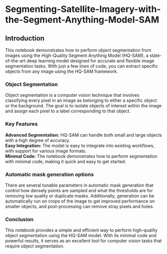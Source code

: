 # Segmenting-Satellite-Imagery-with-the-Segment-Anything-Model-SAM

## Introduction
This notebook demonstrates how to perform object segmentation from images using the High-Quality Segment Anything Model (HQ-SAM), a state-of-the-art deep learning model designed for accurate and flexible image segmentation tasks. With just a few lines of code, you can extract specific objects from any image using the HQ-SAM framework.

###  Object Segmentation
Object segmentation is a computer vision technique that involves classifying every pixel in an image as belonging to either a specific object or the background. The goal is to isolate objects of interest within the image and assign each pixel to a label corresponding to that object.


### Key Features
**Advanced Segmentation:** HQ-SAM can handle both small and large objects with a high degree of accuracy.  
**Easy Integration:** The model is easy to integrate into existing workflows, with support for various image formats.  
**Minimal Code:** The notebook demonstrates how to perform segmentation with minimal code, making it quick and easy to get started.

### Automatic mask generation options
There are several tunable parameters in automatic mask generation that control how densely points are sampled and what the thresholds are for removing low quality or duplicate masks. Additionally, generation can be automatically run on crops of the image to get improved performance on smaller objects, and post-processing can remove stray pixels and holes.

### Conclusion
This notebook provides a simple and efficient way to perform high-quality object segmentation using the HQ-SAM model. With its minimal code and powerful results, it serves as an excellent tool for computer vision tasks that require object segmentation.
